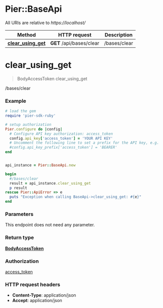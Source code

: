 # Pier::BaseApi

All URIs are relative to *https://localhost/*

Method | HTTP request | Description
------------- | ------------- | -------------
[**clear_using_get**](BaseApi.md#clear_using_get) | **GET** /api/bases/clear | /bases/clear




# **clear_using_get**
> BodyAccessToken clear_using_get

/bases/clear

### Example
```ruby
# load the gem
require 'pier-sdk-ruby'

# setup authorization 
Pier.configure do |config|
  # Configure API key authorization: access_token
  config.api_key['access_token'] = 'YOUR API KEY'
  # Uncomment the following line to set a prefix for the API key, e.g. 'BEARER' (defaults to nil)
  #config.api_key_prefix['access_token'] = 'BEARER'
end


api_instance = Pier::BaseApi.new

begin
  #/bases/clear
  result = api_instance.clear_using_get
  p result
rescue Pier::ApiError => e
  puts "Exception when calling BaseApi->clear_using_get: #{e}"
end
```

### Parameters
This endpoint does not need any parameter.


### Return type

[**BodyAccessToken**](BodyAccessToken.md)

### Authorization

[access_token](../README.md#access_token)

### HTTP request headers

 - **Content-Type**: application/json
 - **Accept**: application/json





